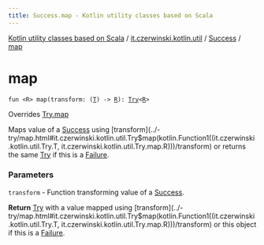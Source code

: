 ```yaml
---
title: Success.map - Kotlin utility classes based on Scala
---
```


[Kotlin utility classes based on Scala](../../index.html) / [it.czerwinski.kotlin.util](../index.html) / [Success](index.html) / [map](./map.html)

# map

`fun <R> map(transform: (`[`T`](index.html#T)`) -> `[`R`](map.html#R)`): `[`Try`](../-try/index.html)`<`[`R`](map.html#R)`>`

Overrides [Try.map](../-try/map.html)

Maps value of a [Success](index.html) using [transform](../-try/map.html#it.czerwinski.kotlin.util.Try$map(kotlin.Function1((it.czerwinski.kotlin.util.Try.T, it.czerwinski.kotlin.util.Try.map.R)))/transform) or returns the same [Try](../-try/index.html) if this is a [Failure](../-failure/index.html).

### Parameters

`transform` - Function transforming value of a [Success](index.html).

**Return**
[Try](../-try/index.html) with a value mapped using [transform](../-try/map.html#it.czerwinski.kotlin.util.Try$map(kotlin.Function1((it.czerwinski.kotlin.util.Try.T, it.czerwinski.kotlin.util.Try.map.R)))/transform) or this object if this is a [Failure](../-failure/index.html).

